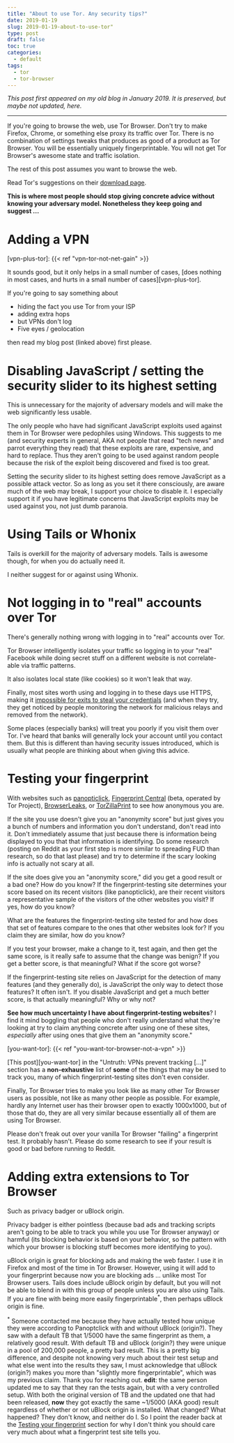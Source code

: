 ```yaml
---
title: "About to use Tor. Any security tips?"
date: 2019-01-19
slug: 2019-01-19-about-to-use-tor"
type: post
draft: false
toc: true
categories:
  - default
tags:
  - tor
  - tor-browser
---
```


*This post first appeared on my old blog in January 2019. It is preserved, but
maybe not updated, here.*

---

If you're going to browse the web, use Tor Browser. Don't try to make Firefox,
Chrome, or something else proxy its traffic over Tor. There is no combination
of settings tweaks that produces as good of a product as Tor Browser. You will
be essentially uniquely fingerprintable. You will not get Tor Browser's awesome
state and traffic isolation.

The rest of this post assumes you want to browse the web.

Read Tor's suggestions on their
[download page](https://www.torproject.org/download/download-easy.html.en#warning).

**This is where most people should stop giving concrete advice without knowing
your adversary model. Nonetheless they keep going and suggest ...**

# Adding a VPN

[vpn-plus-tor]: {{< ref "vpn-tor-not-net-gain" >}}

It sounds good, but it only helps in a small number of cases, [does nothing in
most cases, and hurts in a small number of cases][vpn-plus-tor].

If you're going to say something about

- hiding the fact you use Tor from your ISP
- adding extra hops
- but VPNs don't log
- Five eyes / geolocation

then read my blog post (linked above) first please.

# Disabling JavaScript / setting the security slider to its highest setting

This is unnecessary for the majority of adversary models and will make the web
significantly less usable.

The only people who have had significant JavaScript exploits used against them
in Tor Browser were pedophiles using Windows. This suggests to me (and security
experts in general, AKA not people that read "tech news" and parrot everything
they read) that these exploits are rare, expensive, and hard to replace. Thus
they aren't going to be used against random people because the risk of the
exploit being discovered and fixed is too great.

Setting the security slider to its highest setting does remove JavaScript as a
possible attack vector. So as long as you set it there consciously, are aware
much of the web may break, I support your choice to disable it. I especially
support it if you have legitimate concerns that JavaScript exploits may be used
against you, not just dumb paranoia.

# Using Tails or Whonix

Tails is overkill for the majority of adversary models. Tails is awesome
though, for when you do actually need it.

I neither suggest for or against using Whonix.

# Not logging in to "real" accounts over Tor

There's generally nothing wrong with logging in to "real" accounts over Tor.

Tor Browser intelligently isolates your traffic so logging in to your "real"
Facebook while doing secret stuff on a different website is not correlate-able
via traffic patterns. 

It also isolates local state (like cookies) so it won't leak that way.

Finally, most sites worth using and logging in to these days use HTTPS, making
it
[impossible for exits to steal your credentials](https://www.eff.org/pages/tor-and-https)
(and when they try, they get noticed by people monitoring the network for
malicious relays and removed from the network).

Some places (especially banks) will treat you poorly if you visit them over
Tor.  I've heard that banks will generally lock your account until you contact
them. But this is different than having security issues introduced, which is
usually what people are thinking about when giving this advice.

# Testing your fingerprint

With websites such as
[panopticlick](https://panopticlick.eff.org/),
[Fingerprint Central](https://fpcentral.tbb.torproject.org/) (beta, operated by Tor Project),
[BrowserLeaks](https://browserleaks.com/), or
[TorZillaPrint](https://arkenfox.github.io/TZP/tzp.html)
to see how anonymous you are.

If the site you use doesn't give you an "anonymity score" but just gives
you a bunch of numbers and information you don't understand, don't read into
it. Don't immediately assume that just because there is information being
displayed to you that that information is identifying. Do some research
(posting on Reddit as your first step is more similar to spreading FUD than
research, so do that last please) and try to determine if the scary looking
info is actually not scary at all.

If the site does give you an "anonymity score," did you get a good result or a
bad one?  How do you know? If the fingerprint-testing site determines your
score based on its recent visitors (like panopticlick), are their recent
visitors a representative sample of the visitors of the other websites you
visit? If yes, how do you know?

What are the features the fingerprint-testing site tested for and how does that
set of features compare to the ones that other websites look for? If you claim
they are similar, how do you know?

If you test your browser, make a change to it, test again, and then get the
same score, is it really safe to assume that the change was benign? If you get
a better score, is that meaningful? What if the score got worse?

If the fingerprint-testing site relies on JavaScript for the detection of many
features (and they generally do), is JavaScript the only way to detect those
features? It often isn't. If you disable JavaScript and get a much better
score, is that actually meaningful? Why or why not?

**See how much uncertainty I have about fingerprint-testing websites**? I find
it mind boggling that people who don't really understand what they're looking
at try to claim anything concrete after using one of these sites, *especially*
after using ones that give them an "anonymity score."

[you-want-tor]: {{< ref "you-want-tor-browser-not-a-vpn" >}}

[This post][you-want-tor] in the "Untruth: VPNs
prevent tracking [...]" section has a **non-exhaustive** list of **some** of
the things that may be used to track you, many of which fingerprint-testing
sites don't even consider.

Finally, Tor Browser tries to make you look like as many other Tor Browser
users as possible, not like as many other people as possible. For example,
hardly any Internet user has their browser open to exactly 1000x1000, but of
those that do, they are all very similar because essentially all of them are
using Tor Browser.

Please don't freak out over your vanilla Tor Browser "failing" a fingerprint
test. It probably hasn't. Please do some research to see if your result is good
or bad before running to Reddit.

# Adding extra extensions to Tor Browser

Such as privacy badger or uBlock origin.

Privacy badger is either pointless (because bad ads and tracking scripts aren't
going to be able to track you while you use Tor Browser anyway) or harmful (its
blocking behavior is based on your behavior, so the pattern with which your
browser is blocking stuff becomes more identifying to you).

uBlock origin is great for blocking ads and making the web faster. I use it in
Firefox and most of the time in Tor Browser. However, using it will add to your
fingerprint because now you are blocking ads ... unlike most Tor Browser users.
Tails does include uBlock origin by default, but you will not be able to blend
in with this group of people unless you are also using Tails. If you are fine
with being more easily fingerprintable<sup>*</sup>, then perhaps uBlock origin
is fine.

<sup>*</sup> Someone contacted me because they have actually tested how unique
they were according to Panoptclick with and without uBlock (origin?). They saw
with a default TB that 1/5000 have the same fingerprint as them, a relatively
good result. With default TB and uBlock (origin?) they were unique in a pool of
200,000 people, a pretty bad result. This is a pretty big difference, and
despite not knowing very much about their test setup and what else went into
the results they saw, I must acknowledge that uBlock (origin?) makes you more
than "slightly more fingerprintable", which was my previous claim. Thank you
for reaching out. **edit**: the same person updated me to say that they ran the
tests again, but with a very controlled setup. With both the original version
of TB and the updated one that had been released, **now** they got exactly the
same ~1/5000 (AKA good) result regardless of whether or not uBlock origin is
installed. What changed? What happened? They don't know, and neither do I. So
I point the reader back at the
[Testing your fingerprint](#testing-your-fingerprint) section for why I don't
think you should care very much about what a fingerprint test site tells you.
